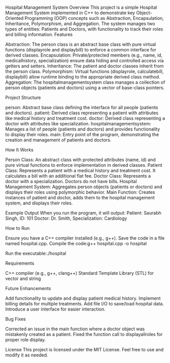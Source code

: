 Hospital Management System
Overview
This project is a simple Hospital Management System implemented in C++ to demonstrate key Object-Oriented Programming (OOP) concepts such as Abstraction, Encapsulation, Inheritance, Polymorphism, and Aggregation. The system manages two types of entities: Patients and Doctors, with functionality to track their roles and billing information.
Features

Abstraction: The person class is an abstract base class with pure virtual functions (displayrole and displaybill) to enforce a common interface for derived classes.
Encapsulation: Private/protected members (e.g., name, id, medicalhistory, specialization) ensure data hiding and controlled access via getters and setters.
Inheritance: The patient and doctor classes inherit from the person class.
Polymorphism: Virtual functions (displayrole, calculatebill, displaybill) allow runtime binding to the appropriate derived class method.
Aggregation: The hospitalmanagementsystem class manages a collection of person objects (patients and doctors) using a vector of base-class pointers.

Project Structure

person: Abstract base class defining the interface for all people (patients and doctors).
patient: Derived class representing a patient with attributes like medical history and treatment cost.
doctor: Derived class representing a doctor with attributes like specialization.
hospitalmanagementsystem: Manages a list of people (patients and doctors) and provides functionality to display their roles.
main: Entry point of the program, demonstrating the creation and management of patients and doctors.

How It Works

Person Class: An abstract class with protected attributes (name, id) and pure virtual functions to enforce implementation in derived classes.
Patient Class: Represents a patient with a medical history and treatment cost. It calculates a bill with an additional flat fee.
Doctor Class: Represents a doctor with a specialization. Doctors do not have bills.
Hospital Management System: Aggregates person objects (patients or doctors) and displays their roles using polymorphic behavior.
Main Function: Creates instances of patient and doctor, adds them to the hospital management system, and displays their roles.

Example Output
When you run the program, it will output:
Patient: Saurabh Singh, ID: 101
Doctor: Dr. Smith, Specialization: Cardiology

How to Run

Ensure you have a C++ compiler installed (e.g., g++).
Save the code in a file named hospital.cpp.
Compile the code:g++ hospital.cpp -o hospital


Run the executable:./hospital



Requirements

C++ compiler (e.g., g++, clang++)
Standard Template Library (STL) for vector and string

Future Enhancements

Add functionality to update and display patient medical history.
Implement billing details for multiple treatments.
Add file I/O to save/load hospital data.
Introduce a user interface for easier interaction.

Bug Fixes

Corrected an issue in the main function where a doctor object was mistakenly created as a patient.
Fixed the function call to displayallroles for proper role display.

License
This project is licensed under the MIT License. Feel free to use and modify it as needed.
